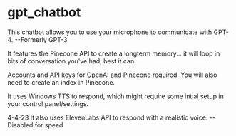 # gpt_chatbot
This chatbot allows you to use your microphone to communicate with GPT-4. --Formerly GPT-3

It features the Pinecone API to create a longterm memory... it will loop in bits of conversation you've had, best it can.

Accounts and API keys for OpenAI and Pinecone required. You will also need to create an index in Pinecone.

It uses Windows TTS to respond, which might require some intial setup in your control panel/settings.





4-4-23
It also uses ElevenLabs API to respond with a realistic voice.  --Disabled for speed
